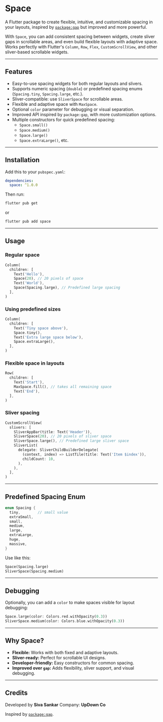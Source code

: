 # Space

A Flutter package to create flexible, intuitive, and customizable spacing in your layouts, inspired by [`package:gap`](https://pub.dev/packages/gap) but improved and more powerful.  

With `Space`, you can add consistent spacing between widgets, create sliver gaps in scrollable areas, and even build flexible layouts with adaptive space. Works perfectly with Flutter's `Column`, `Row`, `Flex`, `CustomScrollView`, and other sliver-based scrollable widgets.

---

## Features

- Easy-to-use spacing widgets for both regular layouts and slivers.
- Supports numeric spacing (`double`) or predefined spacing enums (`Spacing.tiny`, `Spacing.large`, etc.).
- Sliver-compatible: use `SliverSpace` for scrollable areas.
- Flexible and adaptive space with `MaxSpace`.
- Optional `color` parameter for debugging or visual separation.
- Improved API inspired by `package:gap`, with more customization options.
- Multiple constructors for quick predefined spacing:
  - `Space.small()`
  - `Space.medium()`
  - `Space.large()`
  - `Space.extraLarge()`, etc.

---

## Installation

Add this to your `pubspec.yaml`:

```yaml
dependencies:
  space: ^1.0.0
```

Then run:

```bash
flutter pub get
```

or

```bash
flutter pub add space
```


---

## Usage

### Regular space

```dart
Column(
  children: [
    Text('Hello'),
    Space(20), // 20 pixels of space
    Text('World'),
    Space(Spacing.large), // Predefined large spacing
  ],
)
```

### Using predefined sizes

```dart
Column(
  children: [
    Text('Tiny space above'),
    Space.tiny(),
    Text('Extra large space below'),
    Space.extraLarge(),
  ],
)
```

### Flexible space in layouts

```dart
Row(
  children: [
    Text('Start'),
    MaxSpace.fill(), // takes all remaining space
    Text('End'),
  ],
)
```

### Sliver spacing

```dart
CustomScrollView(
  slivers: [
    SliverAppBar(title: Text('Header')),
    SliverSpace(20), // 20 pixels of sliver space
    SliverSpace.large(), // Predefined large sliver space
    SliverList(
      delegate: SliverChildBuilderDelegate(
        (context, index) => ListTile(title: Text('Item $index')),
        childCount: 10,
      ),
    ),
  ],
)
```

---

## Predefined Spacing Enum

```dart
enum Spacing {
  tiny,        // small value
  extraSmall,  
  small,
  medium,
  large,
  extraLarge,
  huge,
  massive,
}
```

Use like this:

```dart
Space(Spacing.large)
SliverSpace(Spacing.medium)
```

---

## Debugging

Optionally, you can add a `color` to make spaces visible for layout debugging:

```dart
Space.large(color: Colors.red.withOpacity(0.3))
SliverSpace.medium(color: Colors.blue.withOpacity(0.3))
```

---

## Why Space?

* **Flexible:** Works with both fixed and adaptive layouts.
* **Sliver-ready:** Perfect for scrollable UI designs.
* **Developer-friendly:** Easy constructors for common spacing.
* **Improved over `gap`:** Adds flexibility, sliver support, and visual debugging.

---

## Credits

Developed by **Siva Sankar**
Company: **UpDown Co**

Inspired by [`package:gap`](https://pub.dev/packages/gap).

